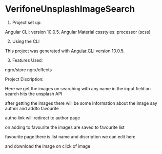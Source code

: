 # VerifoneUnsplashImageSearch

1. Project set up:
 
 Angular CLI: version 10.0.5.
 Angular Material
 cssstyles: processor (scss)

2. Using the CLI

 This project was generated with [Angular CLI](https://github.com/angular/angular-cli) version 10.0.5.

	
3. Features Used:

  ngrx/store
  ngrx/effects

Project Discription:

Here we get the images on searching with any name in the input field
on search hits the unsplash API

after getting the images there will be some information about the image
say author and addto favourite
 
autho link will redirect to author page

on adding to favourite the images are saved to favourite list

favourite page there is list name and discription we can edit here 

and download the image on click of image
